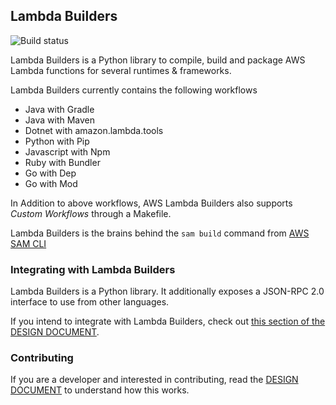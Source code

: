 ## Lambda Builders

![Build status](https://github.com/aws/aws-lambda-builders/actions/workflows/build.yml/badge.svg)

Lambda Builders is a Python library to compile, build and package AWS Lambda functions for several runtimes & 
frameworks.

Lambda Builders currently contains the following workflows

* Java with Gradle
* Java with Maven
* Dotnet with amazon.lambda.tools
* Python with Pip
* Javascript with Npm
* Ruby with Bundler
* Go with Dep
* Go with Mod

In Addition to above workflows, AWS Lambda Builders also supports *Custom Workflows* through a Makefile.

Lambda Builders is the brains behind the `sam build` command from [AWS SAM CLI](https://github.com/awslabs/aws-sam-cli)

### Integrating with Lambda Builders

Lambda Builders is a Python library.
It additionally exposes a JSON-RPC 2.0 interface to use from other languages.

If you intend to integrate with Lambda Builders,
check out [this section of the DESIGN DOCUMENT](DESIGN.md#builders-library).

### Contributing

If you are a developer and interested in contributing, read the [DESIGN DOCUMENT](./DESIGN.md) to understand how this works.
